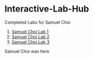 # Interactive-Lab-Hub

Completed Labs for Samuel Choi

1. [Samuel Choi Lab 1](https://github.com/sgc87/IDD-Fa18-Lab1/blob/master/README.md)
2. [Samuel Choi Lab 2](https://github.com/sgc87/IDD-Fa19-Lab2/blob/master/README.md)
3. [Samuel Choi Lab 3](https://github.com/sgc87/IDD-Fa19-Lab3/edit/master/README.md)

Samuel Choi was here
